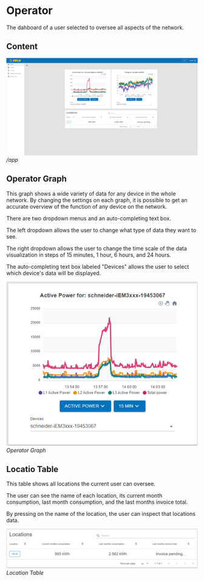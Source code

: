 # Operator

The dahboard of a user selected to oversee all aspects of the network.

## Content

![LocationHomePage](../../assets/ENOperatorHomePage.png) _/app_

## Operator Graph

This graph shows a wide variety of data for any device in the whole network. By
changing the settings on each graph, it is possible to get an accurate overview
of the function of any device on the network.

There are two dropdown menus and an auto-completing text box.

The left dropdown allows the user to change what type of data they want to see.

The right dropdown allows the user to change the time scale of the data
visualization in steps of 15 minutes, 1 hour, 6 hours, and 24 hours.

The auto-completing text box labeled "Devices" allows the user to select which
device's data will be displayed.

![ENOperatorGraph](../../assets/ENOperatorGraph.png) _Operator Graph_

## Locatio Table

This table shows all locations the current user can oversee.

The user can see the name of each location, its current month consumption, last
month consumption, and the last months invoice total.

By pressing on the name of the location, the user can inspect that locations
data.

![ENLocationsTable](../../assets/ENLocationsTable.png) _Location Table_
